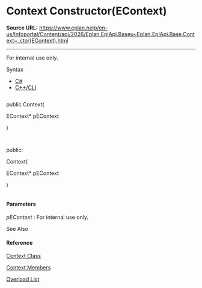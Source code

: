 # Context Constructor(EContext)

**Source URL:** https://www.eplan.help/en-us/Infoportal/Content/api/2026/Eplan.EplApi.Baseu~Eplan.EplApi.Base.Context~_ctor(EContext).html

---

For internal use only.

Syntax

- [C#](#i-syntax-CS)
- [C++/CLI](#i-syntax-CPP2005)

```
```
public Context( 
   EContext* pEContext
)
```
```

```
```
public:
Context( 
   EContext* pEContext
)
```
```

#### Parameters

*pEContext*
:   For internal use only.



See Also

#### Reference

[Context Class](Eplan.EplApi.Baseu~Eplan.EplApi.Base.Context.html)
  
[Context Members](Eplan.EplApi.Baseu~Eplan.EplApi.Base.Context_members.html)
  
[Overload List](Eplan.EplApi.Baseu~Eplan.EplApi.Base.Context~_ctor.html)